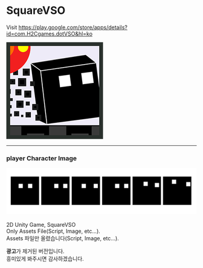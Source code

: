 # SquareVSO
Visit https://play.google.com/store/apps/details?id=com.H2Cgames.dotVSO&hl=ko

![Icon_new3](./Image/UI/Icon_new3.png)
<br>
<hr/>

### player Character Image
![Player](./Image/Player.png)
<br>
<br>
2D Unity Game, SquareVSO
<br>
Only Assets File(Script, Image, etc...).
<br>
Assets 파일만 올렸습니다(Script, Image, etc...).

**광고**가 제거된 버전입니다. 
<br>흥미있게 봐주시면 감사하겠습니다.
